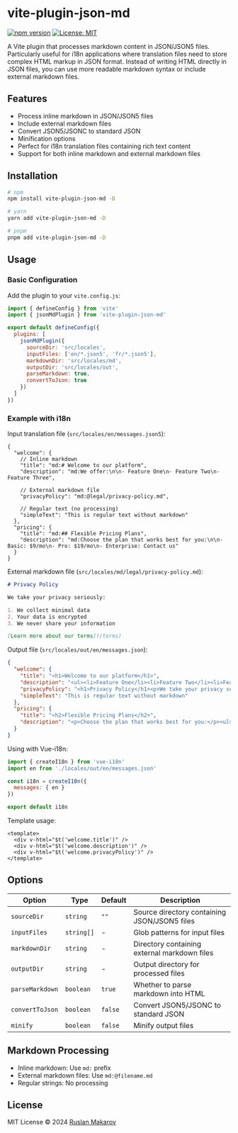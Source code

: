# vite-plugin-json-md

[![npm version](https://badge.fury.io/js/vite-plugin-json-md.svg)](https://badge.fury.io/js/vite-plugin-json-md)
[![License: MIT](https://img.shields.io/badge/License-MIT-yellow.svg)](https://opensource.org/licenses/MIT)

A Vite plugin that processes markdown content in JSON/JSON5 files. Particularly useful for i18n applications where translation files need to store complex HTML markup in JSON format. Instead of writing HTML directly in JSON files, you can use more readable markdown syntax or include external markdown files.

## Features

- Process inline markdown in JSON/JSON5 files
- Include external markdown files
- Convert JSON5/JSONC to standard JSON
- Minification options
- Perfect for i18n translation files containing rich text content
- Support for both inline markdown and external markdown files

## Installation

```bash
# npm
npm install vite-plugin-json-md -D

# yarn
yarn add vite-plugin-json-md -D

# pnpm
pnpm add vite-plugin-json-md -D
```

## Usage

### Basic Configuration

Add the plugin to your `vite.config.js`:

```js
import { defineConfig } from 'vite'
import { jsonMdPlugin } from 'vite-plugin-json-md'

export default defineConfig({
  plugins: [
    jsonMdPlugin({
      sourceDir: 'src/locales',
      inputFiles: ['en/*.json5', 'fr/*.json5'],
      markdownDir: 'src/locales/md',
      outputDir: 'src/locales/out',
      parseMarkdown: true,
      convertToJson: true
    })
  ]
})
```

### Example with i18n

Input translation file (`src/locales/en/messages.json5`):

```json5
{
  "welcome": {
    // Inline markdown
    "title": "md:# Welcome to our platform",
    "description": "md:We offer:\n\n- Feature One\n- Feature Two\n- Feature Three",
    
    // External markdown file
    "privacyPolicy": "md:@legal/privacy-policy.md",
    
    // Regular text (no processing)
    "simpleText": "This is regular text without markdown"
  },
  "pricing": {
    "title": "md:## Flexible Pricing Plans",
    "description": "md:Choose the plan that works best for you:\n\n- Basic: $9/mo\n- Pro: $19/mo\n- Enterprise: Contact us"
  }
}
```

External markdown file (`src/locales/md/legal/privacy-policy.md`):

```markdown
# Privacy Policy

We take your privacy seriously:

1. We collect minimal data
2. Your data is encrypted
3. We never share your information

[Learn more about our terms](/terms)
```

Output file (`src/locales/out/en/messages.json`):

```json
{
  "welcome": {
    "title": "<h1>Welcome to our platform</h1>",
    "description": "<ul><li>Feature One</li><li>Feature Two</li><li>Feature Three</li></ul>",
    "privacyPolicy": "<h1>Privacy Policy</h1><p>We take your privacy seriously:</p><ol><li>We collect minimal data</li><li>Your data is encrypted</li><li>We never share your information</li></ol><p><a href=\"/terms\">Learn more about our terms</a></p>",
    "simpleText": "This is regular text without markdown"
  },
  "pricing": {
    "title": "<h2>Flexible Pricing Plans</h2>",
    "description": "<p>Choose the plan that works best for you:</p><ul><li>Basic: $9/mo</li><li>Pro: $19/mo</li><li>Enterprise: Contact us</li></ul>"
  }
}
```

Using with Vue-i18n:

```js
import { createI18n } from 'vue-i18n'
import en from './locales/out/en/messages.json'

const i18n = createI18n({
  messages: { en }
})

export default i18n
```

Template usage:

```vue
<template>
  <div v-html="$t('welcome.title')" />
  <div v-html="$t('welcome.description')" />
  <div v-html="$t('welcome.privacyPolicy')" />
</template>
```

## Options

| Option | Type | Default | Description |
|--------|------|---------|-------------|
| `sourceDir` | `string` | `""` | Source directory containing JSON/JSON5 files |
| `inputFiles` | `string[]` | - | Glob patterns for input files |
| `markdownDir` | `string` | - | Directory containing external markdown files |
| `outputDir` | `string` | - | Output directory for processed files |
| `parseMarkdown` | `boolean` | `true` | Whether to parse markdown into HTML |
| `convertToJson` | `boolean` | `false` | Convert JSON5/JSONC to standard JSON |
| `minify` | `boolean` | `false` | Minify output files |

## Markdown Processing

- Inline markdown: Use `md:` prefix
- External markdown files: Use `md:@filename.md`
- Regular strings: No processing

## License

MIT License © 2024 [Ruslan Makarov](https://github.com/altrusl)


